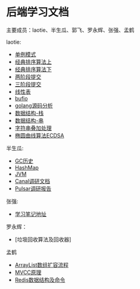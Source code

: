 # 后端学习文档
主要成员：laotie、半生瓜、郭飞、罗永辉、张强、孟鹤

laotie:
- [单例模式](laotie/单例模式.md)
- [经典排序算法上](laotie/经典排序算法上.md)
- [经典排序算法下](laotie/经典排序算法下.md)
- [两阶段提交](laotie/两阶段提交.md)
- [三阶段提交](laotie/三阶段提交.md)
- [线性表](laotie/线性表.md)
- [bufio](laotie/bufio.md)
- [golang源码分析](laotie/golang源码分析.md)
- [数据结构-栈](laotie/栈.md)
- [数据结构-串](laotie/串.md)
- [字符串叠加处理](laotie/连续数字字符串的创建.md)
- [椭圆曲线算法ECDSA](laotie/ECDSA.md)

半生瓜:
- [GC历史](半生瓜/学习笔记/GC历史.md)
- [HashMap](半生瓜/学习笔记/HashMap.md)
- [JVM](半生瓜/学习笔记/JVM.md)
- [Canal调研文档](半生瓜/调研文档/Canal调研文档.MD)
- [Pulsar调研报告](半生瓜/调研文档/Pulsar调研报告.md)

张强:
- [学习笔记地址](zhangqiang/README.md)

罗永辉：
- [垃圾回收算法及回收器]

孟鹤
- [ArrayList数组扩容流程](./menghe/ArrayList数组扩容流程.md)
- [MVCC原理](./menghe/MVCC原理.md)
- [Redis数据结构及命令](./menghe/Redis数据结构及命令.md)

